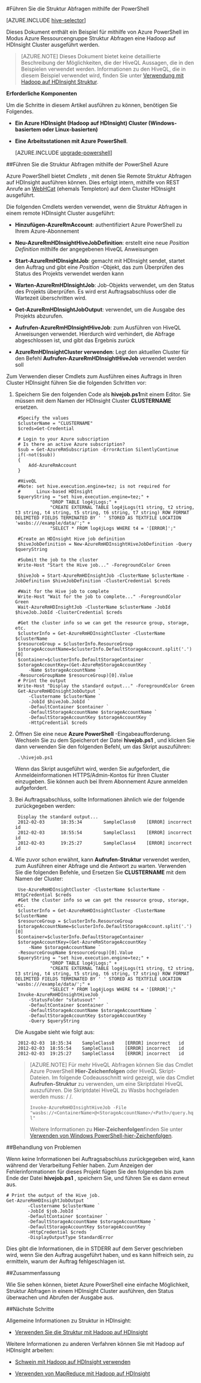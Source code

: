 <properties
   pageTitle="Verwenden von Hadoop Struktur mit PowerShell in HDInsight | Microsoft Azure"
   description="Mithilfe von PowerShell Struktur Abfragen Hadoop auf HDInsight ausgeführt werden."
   services="hdinsight"
   documentationCenter=""
   authors="Blackmist"
   manager="jhubbard"
   editor="cgronlun"
    tags="azure-portal"/>

<tags
   ms.service="hdinsight"
   ms.devlang="na"
   ms.topic="article"
   ms.tgt_pltfrm="na"
   ms.workload="big-data"
   ms.date="09/07/2016"
   ms.author="larryfr"/>

#<a name="run-hive-queries-using-powershell"></a>Führen Sie die Struktur Abfragen mithilfe der PowerShell

[AZURE.INCLUDE [hive-selector](../../includes/hdinsight-selector-use-hive.md)]

Dieses Dokument enthält ein Beispiel für mithilfe von Azure PowerShell im Modus Azure Ressourcengruppe Struktur Abfragen eine Hadoop auf HDInsight Cluster ausgeführt werden.

> [AZURE.NOTE] Dieses Dokument bietet keine detaillierte Beschreibung der Möglichkeiten, die der HiveQL Aussagen, die in den Beispielen verwendet werden. Informationen zu den HiveQL, die in diesem Beispiel verwendet wird, finden Sie unter [Verwendung mit Hadoop auf HDInsight Struktur](hdinsight-use-hive.md).


**Erforderliche Komponenten**

Um die Schritte in diesem Artikel ausführen zu können, benötigen Sie Folgendes.

- **Ein Azure HDInsight (Hadoop auf HDInsight) Cluster (Windows-basiertem oder Linux-basierten)**
- **Eine Arbeitsstationen mit Azure PowerShell**.

    [AZURE.INCLUDE [upgrade-powershell](../../includes/hdinsight-use-latest-powershell.md)]

##<a name="run-hive-queries-using-azure-powershell"></a>Führen Sie die Struktur Abfragen mithilfe der PowerShell Azure

Azure PowerShell bietet *Cmdlets* , mit denen Sie Remote Struktur Abfragen auf HDInsight ausführen können. Dies erfolgt intern, mithilfe von REST Anrufe an [WebHCat](https://cwiki.apache.org/confluence/display/Hive/WebHCat) (ehemals Templeton) auf dem Cluster HDInsight ausgeführt.

Die folgenden Cmdlets werden verwendet, wenn die Struktur Abfragen in einem remote HDInsight Cluster ausgeführt:

* **Hinzufügen-AzureRmAccount**: authentifiziert Azure PowerShell zu Ihrem Azure-Abonnement

* **Neu-AzureRmHDInsightHiveJobDefinition**: erstellt eine neue *Position Definition* mithilfe der angegebenen HiveQL Anweisungen

* **Start-AzureRmHDInsightJob**: gemacht mit HDInsight sendet, startet den Auftrag und gibt eine *Position* -Objekt, das zum Überprüfen des Status des Projekts verwendet werden kann

* **Warten-AzureRmHDInsightJob**: Job-Objekts verwendet, um den Status des Projekts überprüfen. Es wird erst Auftragsabschluss oder die Wartezeit überschritten wird.

* **Get-AzureRmHDInsightJobOutput**: verwendet, um die Ausgabe des Projekts abzurufen.

* **Aufrufen-AzureRmHDInsightHiveJob**: zum Ausführen von HiveQL Anweisungen verwendet. Hierdurch wird verhindert, die Abfrage abgeschlossen ist, und gibt das Ergebnis zurück

* **AzureRmHDInsightCluster verwenden**: Legt den aktuellen Cluster für den Befehl **Aufrufen-AzureRmHDInsightHiveJob** verwendet werden soll

Zum Verwenden dieser Cmdlets zum Ausführen eines Auftrags in Ihren Cluster HDInsight führen Sie die folgenden Schritten vor:

1. Speichern Sie den folgenden Code als **hivejob.ps1**mit einem Editor. Sie müssen mit dem Namen der HDInsight Cluster **CLUSTERNAME** ersetzen.

        #Specify the values
        $clusterName = "CLUSTERNAME"
        $creds=Get-Credential

        # Login to your Azure subscription
        # Is there an active Azure subscription?
        $sub = Get-AzureRmSubscription -ErrorAction SilentlyContinue
        if(-not($sub))
        {
            Add-AzureRmAccount
        }

        #HiveQL
        #Note: set hive.execution.engine=tez; is not required for
        #      Linux-based HDInsight
        $queryString = "set hive.execution.engine=tez;" +
                    "DROP TABLE log4jLogs;" +
                    "CREATE EXTERNAL TABLE log4jLogs(t1 string, t2 string, t3 string, t4 string, t5 string, t6 string, t7 string) ROW FORMAT DELIMITED FIELDS TERMINATED BY ' ' STORED AS TEXTFILE LOCATION 'wasbs:///example/data/';" +
                    "SELECT * FROM log4jLogs WHERE t4 = '[ERROR]';"

        #Create an HDInsight Hive job definition
        $hiveJobDefinition = New-AzureRmHDInsightHiveJobDefinition -Query $queryString 

        #Submit the job to the cluster
        Write-Host "Start the Hive job..." -ForegroundColor Green

        $hiveJob = Start-AzureRmHDInsightJob -ClusterName $clusterName -JobDefinition $hiveJobDefinition -ClusterCredential $creds

        #Wait for the Hive job to complete
        Write-Host "Wait for the job to complete..." -ForegroundColor Green
        Wait-AzureRmHDInsightJob -ClusterName $clusterName -JobId $hiveJob.JobId -ClusterCredential $creds

        #Get the cluster info so we can get the resource group, storage, etc.
        $clusterInfo = Get-AzureRmHDInsightCluster -ClusterName $clusterName
        $resourceGroup = $clusterInfo.ResourceGroup
        $storageAccountName=$clusterInfo.DefaultStorageAccount.split('.')[0]
        $container=$clusterInfo.DefaultStorageContainer
        $storageAccountKey=(Get-AzureRmStorageAccountKey `
            -Name $storageAccountName `
        -ResourceGroupName $resourceGroup)[0].Value
        # Print the output
        Write-Host "Display the standard output..." -ForegroundColor Green
        Get-AzureRmHDInsightJobOutput `
            -Clustername $clusterName `
            -JobId $hiveJob.JobId `
            -DefaultContainer $container `
            -DefaultStorageAccountName $storageAccountName `
            -DefaultStorageAccountKey $storageAccountKey `
            -HttpCredential $creds
            
2. Öffnen Sie eine neue **Azure PowerShell** -Eingabeaufforderung. Wechseln Sie zu dem Speicherort der Datei **hivejob.ps1** , und klicken Sie dann verwenden Sie den folgenden Befehl, um das Skript auszuführen:

        .\hivejob.ps1

    Wenn das Skript ausgeführt wird, werden Sie aufgefordert, die Anmeldeinformationen HTTPS/Admin-Kontos für Ihren Cluster einzugeben. Sie können auch bei Ihrem Abonnement Azure anmelden aufgefordert.
    
7. Bei Auftragsabschluss, sollte Informationen ähnlich wie der folgende zurückgegeben werden:

        Display the standard output...
        2012-02-03      18:35:34        SampleClass0    [ERROR] incorrect       id
        2012-02-03      18:55:54        SampleClass1    [ERROR] incorrect       id
        2012-02-03      19:25:27        SampleClass4    [ERROR] incorrect       id

4. Wie zuvor schon erwähnt, kann **Aufrufen-Struktur** verwendet werden, zum Ausführen einer Abfrage und die Antwort zu warten. Verwenden Sie die folgenden Befehle, und Ersetzen Sie **CLUSTERNAME** mit dem Namen der Cluster:

        Use-AzureRmHDInsightCluster -ClusterName $clusterName -HttpCredential $creds
        #Get the cluster info so we can get the resource group, storage, etc.
        $clusterInfo = Get-AzureRmHDInsightCluster -ClusterName $clusterName
        $resourceGroup = $clusterInfo.ResourceGroup
        $storageAccountName=$clusterInfo.DefaultStorageAccount.split('.')[0]
        $container=$clusterInfo.DefaultStorageContainer
        $storageAccountKey=(Get-AzureRmStorageAccountKey `
            -Name $storageAccountName `
        -ResourceGroupName $resourceGroup)[0].Value
        $queryString = "set hive.execution.engine=tez;" +
                    "DROP TABLE log4jLogs;" +
                    "CREATE EXTERNAL TABLE log4jLogs(t1 string, t2 string, t3 string, t4 string, t5 string, t6 string, t7 string) ROW FORMAT DELIMITED FIELDS TERMINATED BY ' ' STORED AS TEXTFILE LOCATION 'wasbs:///example/data/';" +
                    "SELECT * FROM log4jLogs WHERE t4 = '[ERROR]';"
        Invoke-AzureRmHDInsightHiveJob `
            -StatusFolder "statusout" `
            -DefaultContainer $container `
            -DefaultStorageAccountName $storageAccountName `
            -DefaultStorageAccountKey $storageAccountKey `
            -Query $queryString

    Die Ausgabe sieht wie folgt aus:

        2012-02-03  18:35:34    SampleClass0    [ERROR] incorrect   id
        2012-02-03  18:55:54    SampleClass1    [ERROR] incorrect   id
        2012-02-03  19:25:27    SampleClass4    [ERROR] incorrect   id

    > [AZURE.NOTE] Für mehr HiveQL Abfragen können Sie das Cmdlet Azure PowerShell **Hier-Zeichenfolgen** oder HiveQL Skript-Dateien. Im folgende Codeausschnitt wird gezeigt, wie das Cmdlet **Aufrufen-Struktur** zu verwenden, um eine Skriptdatei HiveQL auszuführen. Die Skriptdatei HiveQL zu Wasbs hochgeladen werden muss: / /.
    >
    > `Invoke-AzureRmHDInsightHiveJob -File "wasbs://<ContainerName>@<StorageAccountName>/<Path>/query.hql"`
    >
    > Weitere Informationen zu **Hier-Zeichenfolgen**finden Sie unter <a href="http://technet.microsoft.com/library/ee692792.aspx" target="_blank">Verwenden von Windows PowerShell-hier-Zeichenfolgen</a>.

##<a name="troubleshooting"></a>Behandlung von Problemen

Wenn keine Informationen bei Auftragsabschluss zurückgegeben wird, kann während der Verarbeitung Fehler haben. Zum Anzeigen der Fehlerinformationen für dieses Projekt fügen Sie den folgenden bis zum Ende der Datei **hivejob.ps1** , speichern Sie, und führen Sie es dann erneut aus.

    # Print the output of the Hive job.
    Get-AzureRmHDInsightJobOutput `
            -Clustername $clusterName `
            -JobId $job.JobId `
            -DefaultContainer $container `
            -DefaultStorageAccountName $storageAccountName `
            -DefaultStorageAccountKey $storageAccountKey `
            -HttpCredential $creds `
            -DisplayOutputType StandardError

Dies gibt die Informationen, die in STDERR auf dem Server geschrieben wird, wenn Sie den Auftrag ausgeführt haben, und es kann hilfreich sein, zu ermitteln, warum der Auftrag fehlgeschlagen ist.

##<a name="summary"></a>Zusammenfassung

Wie Sie sehen können, bietet Azure PowerShell eine einfache Möglichkeit, Struktur Abfragen in einem HDInsight Cluster ausführen, den Status überwachen und Abrufen der Ausgabe aus.

##<a name="next-steps"></a>Nächste Schritte

Allgemeine Informationen zu Struktur in HDInsight:

* [Verwenden Sie die Struktur mit Hadoop auf HDInsight](hdinsight-use-hive.md)

Weitere Informationen zu anderen Verfahren können Sie mit Hadoop auf HDInsight arbeiten:

* [Schwein mit Hadoop auf HDInsight verwenden](hdinsight-use-pig.md)

* [Verwenden von MapReduce mit Hadoop auf HDInsight](hdinsight-use-mapreduce.md)
